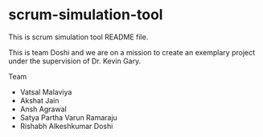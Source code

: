 # scrum-simulation-tool

This is scrum simulation tool README file.

This is team Doshi and we are on a mission to create an exemplary project under the supervision of Dr. Kevin Gary.

Team

- Vatsal Malaviya
- Akshat Jain
- Ansh Agrawal
- Satya Partha Varun Ramaraju
- Rishabh Alkeshkumar Doshi
